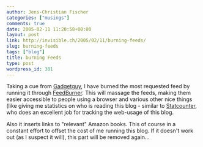 ```yaml
---
author: Jens-Christian Fischer
categories: ["musings"]
comments: true
date: 2005-02-11 11:20:58+00:00
layout: post
link: http://invisible.ch/2005/02/11/burning-feeds/
slug: burning-feeds
tags: ["blog"]
title: burning Feeds
type: post
wordpress_id: 381
---
```


Taking a cue from [Gadgetguy][1], I have burned the most requested feed by running it through [FeedBurner][2]. This will massage the feeds, making them easier accessible to people using a browser and various other nice things (like giving me statistics on who is reading this blog - similar to [Statcounter][3], who does an excellent job for tracking the web-usage of this blog.

Also it inserts links to "relevant" Amazon books. This of course in a constant effort to offset the cost of me running this blog. If it doesn't work out (as I suspect it will), this part will be removed again...


[1]: http://www.gadgetguy.de/
[2]: http://www.feedburner.com/
[3]: http://www.statcounter.com/
